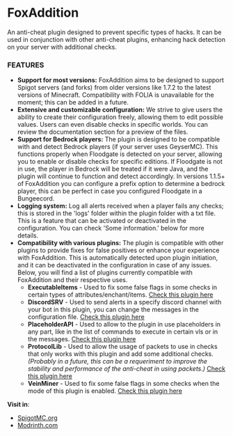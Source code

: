 # FoxAddition
An anti-cheat plugin designed to prevent specific types of hacks. It can be used in conjunction with other anti-cheat plugins, enhancing hack detection on your server with additional checks.

### FEATURES
- **Support for most versions:** FoxAddition aims to be designed to support Spigot servers (and forks) from older versions like 1.7.2 to the latest versions of Minecraft. Compatibility with FOLIA is unavailable for the moment; this can be added in a future.
- **Extensive and customizable configuration:** We strive to give users the ability to create their configuration freely, allowing them to edit possible values. Users can even disable checks in specific worlds. You can review the documentation section for a preview of the files.
- **Support for Bedrock players:** The plugin is designed to be compatible with and detect Bedrock players (if your server uses GeyserMC). This functions properly when Floodgate is detected on your server, allowing you to enable or disable checks for specific editions. If Floodgate is not in use, the player in Bedrock will be treated if it were Java, and the plugin will continue to function and detect accordingly. In versions 1.1.5+ of FoxAddition you can configure a prefix option to determine a bedrock player, this can be perfect in case you configured Floodgate in a Bungeecord.
- **Logging system:** Log all alerts received when a player fails any checks; this is stored in the 'logs' folder within the plugin folder with a txt file. This is a feature that can be activated or deactivated in the configuration. You can check 'Some information.' below for more details.
- **Compatibility with various plugins:** The plugin is compatible with other plugins to provide fixes for false positives or enhance your experience with FoxAddition. This is automatically detected upon plugin initiation, and it can be deactivated in the configuration in case of any issues. Below, you will find a list of plugins currently compatible with FoxAddition and their respective uses.
  - **ExecutableItems** - Used to fix some false flags in some checks in certain types of attributes/enchant/items. [Check this plugin here](https://www.spigotmc.org/resources/77578/)
  - **DiscordSRV** - Used to send alerts in a specify discord channel with your bot in this plugin, you can change the messages in the configuration file. [Check this plugin here](https://www.spigotmc.org/resources/18494/)
  - **PlaceholderAPI** - Used to allow to the plugin in use placeholders in any part, like in the list of commands to execute in certain vls or in the messages. [Check this plugin here](https://www.spigotmc.org/resources/6245/)
  - **ProtocolLib** - Used to allow the usage of packets to use in checks that only works with this plugin and add some additional checks. *(Probably in a future, this can be a requeriment to improve the stability and performance of the anti-cheat in using packets.)* [Check this plugin here](https://www.spigotmc.org/resources/1997/)
  - **VeinMiner** - Used to fix some false flags in some checks when the mode of this plugin is enabled. [Check this plugin here](https://www.spigotmc.org/resources/12038/)

**Visit in**:
- [SpigotMC.org](https://www.spigotmc.org/resources/111260/)
- [Modrinth.com](https://modrinth.com/plugin/foxaddition)
